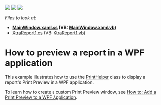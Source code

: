 <!-- default badges list -->
![](https://img.shields.io/endpoint?url=https://codecentral.devexpress.com/api/v1/VersionRange/128602277/16.1.4%2B)
[![](https://img.shields.io/badge/Open_in_DevExpress_Support_Center-FF7200?style=flat-square&logo=DevExpress&logoColor=white)](https://supportcenter.devexpress.com/ticket/details/E4715)
[![](https://img.shields.io/badge/📖_How_to_use_DevExpress_Examples-e9f6fc?style=flat-square)](https://docs.devexpress.com/GeneralInformation/403183)
<!-- default badges end -->
<!-- default file list -->
*Files to look at*:

* **[MainWindow.xaml.cs](./CS/E4715/MainWindow.xaml.cs) (VB: [MainWindow.xaml.vb](./VB/E4715/MainWindow.xaml.vb))**
* [XtraReport1.cs](./CS/E4715/XtraReport1.cs) (VB: [XtraReport1.vb](./VB/E4715/XtraReport1.vb))
<!-- default file list end -->
# How to preview a report in a WPF application


<p>This example illustrates how to use the <a href="https://documentation.devexpress.com/#WPF/clsDevExpressXpfPrintingPrintHelpertopic">PrintHelper</a> class to display a report's Print Preview in a WPF application.</p>
<p>To learn how to create a custom Print Preview window, see <a href="https://documentation.devexpress.com/#XtraReports/CustomDocument15016">How to: Add a Print Preview to a WPF Application</a>.</p>
<p> </p>

<br/>


